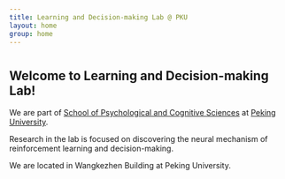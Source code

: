 ```yaml
---
title: Learning and Decision-making Lab @ PKU
layout: home
group: home
---
```


# <span style = "font-size: 80%">Welcome to Learning and Decision-making Lab!

We are part of [School of Psychological and Cognitive Sciences](http://psy.pku.edu.cn) at [Peking University](http://pku.edu.cn). 

Research in the lab is focused on discovering the neural mechanism of reinforcement learning and decision-making. 

We are located in Wangkezhen Building at Peking University.

